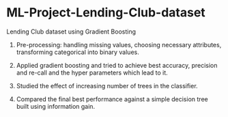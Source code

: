 # ML-Project-Lending-Club-dataset
Lending Club dataset using Gradient Boosting


1. Pre-processing: handling missing values, choosing necessary attributes, transforming categorical into binary values.

2. Applied gradient boosting and tried to achieve best accuracy, precision and re-call and the hyper parameters which lead to it.

3. Studied the effect of increasing number of trees in the classifier.

4. Compared the final best performance against a simple decision tree built using information gain.

